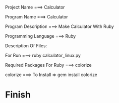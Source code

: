 Project Name ===> Calculator

Program Name ===> Calculator

Program Description ===> Make Calculator With Ruby 

Programming Language ===> Ruby

Description Of Files:

For Run ===> ruby calculator_linux.py

Required Packages For Ruby ===> colorize

colorize ===> To Install => gem install colorize

# Finish
